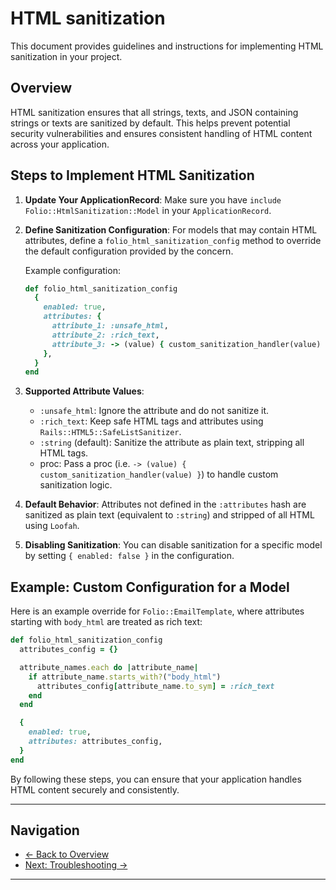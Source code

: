# HTML sanitization

This document provides guidelines and instructions for implementing HTML sanitization in your project.

## Overview

HTML sanitization ensures that all strings, texts, and JSON containing strings or texts are sanitized by default. This helps prevent potential security vulnerabilities and ensures consistent handling of HTML content across your application.

## Steps to Implement HTML Sanitization

1. **Update Your ApplicationRecord**:
   Make sure you have `include Folio::HtmlSanitization::Model` in your `ApplicationRecord`.

2. **Define Sanitization Configuration**:
   For models that may contain HTML attributes, define a `folio_html_sanitization_config` method to override the default configuration provided by the concern.

   Example configuration:
   ```rb
   def folio_html_sanitization_config
     {
       enabled: true,
       attributes: {
         attribute_1: :unsafe_html,
         attribute_2: :rich_text,
         attribute_3: -> (value) { custom_sanitization_handler(value) },
       },
     }
   end
   ```

3. **Supported Attribute Values**:
   - `:unsafe_html`: Ignore the attribute and do not sanitize it.
   - `:rich_text`: Keep safe HTML tags and attributes using `Rails::HTML5::SafeListSanitizer`.
   - `:string` (default): Sanitize the attribute as plain text, stripping all HTML tags.
   - proc: Pass a proc (i.e. `-> (value) { custom_sanitization_handler(value) }`) to handle custom sanitization logic.

4. **Default Behavior**:
   Attributes not defined in the `:attributes` hash are sanitized as plain text (equivalent to `:string`) and stripped of all HTML using `Loofah`.

5. **Disabling Sanitization**:
   You can disable sanitization for a specific model by setting `{ enabled: false }` in the configuration.

## Example: Custom Configuration for a Model

Here is an example override for `Folio::EmailTemplate`, where attributes starting with `body_html` are treated as rich text:

```rb
def folio_html_sanitization_config
  attributes_config = {}

  attribute_names.each do |attribute_name|
    if attribute_name.starts_with?("body_html")
      attributes_config[attribute_name.to_sym] = :rich_text
    end
  end

  {
    enabled: true,
    attributes: attributes_config,
  }
end
```

By following these steps, you can ensure that your application handles HTML content securely and consistently.

---

## Navigation

- [← Back to Overview](overview.md)
- [Next: Troubleshooting →](troubleshooting.md)

---
